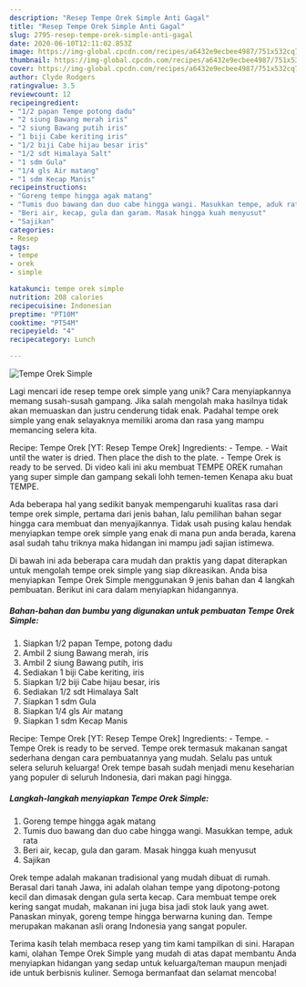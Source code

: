 ```yaml
---
description: "Resep Tempe Orek Simple Anti Gagal"
title: "Resep Tempe Orek Simple Anti Gagal"
slug: 2795-resep-tempe-orek-simple-anti-gagal
date: 2020-06-10T12:11:02.853Z
image: https://img-global.cpcdn.com/recipes/a6432e9ecbee4987/751x532cq70/tempe-orek-simple-foto-resep-utama.jpg
thumbnail: https://img-global.cpcdn.com/recipes/a6432e9ecbee4987/751x532cq70/tempe-orek-simple-foto-resep-utama.jpg
cover: https://img-global.cpcdn.com/recipes/a6432e9ecbee4987/751x532cq70/tempe-orek-simple-foto-resep-utama.jpg
author: Clyde Rodgers
ratingvalue: 3.5
reviewcount: 12
recipeingredient:
- "1/2 papan Tempe potong dadu"
- "2 siung Bawang merah iris"
- "2 siung Bawang putih iris"
- "1 biji Cabe keriting iris"
- "1/2 biji Cabe hijau besar iris"
- "1/2 sdt Himalaya Salt"
- "1 sdm Gula"
- "1/4 gls Air matang"
- "1 sdm Kecap Manis"
recipeinstructions:
- "Goreng tempe hingga agak matang"
- "Tumis duo bawang dan duo cabe hingga wangi. Masukkan tempe, aduk rata"
- "Beri air, kecap, gula dan garam. Masak hingga kuah menyusut"
- "Sajikan"
categories:
- Resep
tags:
- tempe
- orek
- simple

katakunci: tempe orek simple 
nutrition: 208 calories
recipecuisine: Indonesian
preptime: "PT10M"
cooktime: "PT54M"
recipeyield: "4"
recipecategory: Lunch

---
```



![Tempe Orek Simple](https://img-global.cpcdn.com/recipes/a6432e9ecbee4987/751x532cq70/tempe-orek-simple-foto-resep-utama.jpg)

Lagi mencari ide resep tempe orek simple yang unik? Cara menyiapkannya memang susah-susah gampang. Jika salah mengolah maka hasilnya tidak akan memuaskan dan justru cenderung tidak enak. Padahal tempe orek simple yang enak selayaknya memiliki aroma dan rasa yang mampu memancing selera kita.

Recipe: Tempe Orek [YT: Resep Tempe Orek] Ingredients: - Tempe. - Wait until the water is dried. Then place the dish to the plate. - Tempe Orek is ready to be served. Di video kali ini aku membuat TEMPE OREK rumahan yang super simple dan gampang sekali lohh temen-temen Kenapa aku buat TEMPE.

Ada beberapa hal yang sedikit banyak mempengaruhi kualitas rasa dari tempe orek simple, pertama dari jenis bahan, lalu pemilihan bahan segar hingga cara membuat dan menyajikannya. Tidak usah pusing kalau hendak menyiapkan tempe orek simple yang enak di mana pun anda berada, karena asal sudah tahu triknya maka hidangan ini mampu jadi sajian istimewa.


Di bawah ini ada beberapa cara mudah dan praktis yang dapat diterapkan untuk mengolah tempe orek simple yang siap dikreasikan. Anda bisa menyiapkan Tempe Orek Simple menggunakan 9 jenis bahan dan 4 langkah pembuatan. Berikut ini cara dalam menyiapkan hidangannya.

<!--inarticleads1-->

##### Bahan-bahan dan bumbu yang digunakan untuk pembuatan Tempe Orek Simple:

1. Siapkan 1/2 papan Tempe, potong dadu
1. Ambil 2 siung Bawang merah, iris
1. Ambil 2 siung Bawang putih, iris
1. Sediakan 1 biji Cabe keriting, iris
1. Siapkan 1/2 biji Cabe hijau besar, iris
1. Sediakan 1/2 sdt Himalaya Salt
1. Siapkan 1 sdm Gula
1. Siapkan 1/4 gls Air matang
1. Siapkan 1 sdm Kecap Manis


Recipe: Tempe Orek [YT: Resep Tempe Orek] Ingredients: - Tempe. - Tempe Orek is ready to be served. Tempe orek termasuk makanan sangat sederhana dengan cara pembuatannya yang mudah. Selalu pas untuk selera seluruh keluarga! Orek tempe basah sudah menjadi menu keseharian yang populer di seluruh Indonesia, dari makan pagi hingga. 

<!--inarticleads2-->

##### Langkah-langkah menyiapkan Tempe Orek Simple:

1. Goreng tempe hingga agak matang
1. Tumis duo bawang dan duo cabe hingga wangi. Masukkan tempe, aduk rata
1. Beri air, kecap, gula dan garam. Masak hingga kuah menyusut
1. Sajikan


Orek tempe adalah makanan tradisional yang mudah dibuat di rumah. Berasal dari tanah Jawa, ini adalah olahan tempe yang dipotong-potong kecil dan dimasak dengan gula serta kecap. Cara membuat tempe orek kering sangat mudah, makanan ini juga bisa jadi stok lauk yang awet. Panaskan minyak, goreng tempe hingga berwarna kuning dan. Tempe merupakan makanan asli orang Indonesia yang sangat populer. 

Terima kasih telah membaca resep yang tim kami tampilkan di sini. Harapan kami, olahan Tempe Orek Simple yang mudah di atas dapat membantu Anda menyiapkan hidangan yang sedap untuk keluarga/teman maupun menjadi ide untuk berbisnis kuliner. Semoga bermanfaat dan selamat mencoba!

